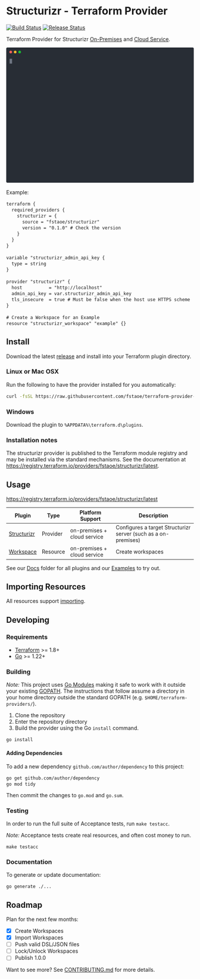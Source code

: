 # Structurizr - Terraform Provider
[![Build Status](https://github.com/fstaoe/terraform-provider-structurizr/actions/workflows/test.yml/badge.svg)](https://github.com/fstaoe/terraform-provider-structurizr/actions/workflows/test.yml)
[![Release Status](https://github.com/fstaoe/terraform-provider-structurizr/actions/workflows/release.yml/badge.svg)](https://github.com/fstaoe/terraform-provider-structurizr/actions/workflows/release.yml)

Terraform Provider for Structurizr [On-Premises](https://docs.structurizr.com/onpremises) and [Cloud Service](https://docs.structurizr.com/cloud). 

<div style="text-align: center;">
  <img width="880" src="https://raw.githubusercontent.com/fstaoe/terraform-provider-structurizr/main/examples/tf-run.svg?sanitize=true" alt="Run the example">
</div>

Example:

```hcl
terraform {
  required_providers {
    structurizr = {
      source = "fstaoe/structurizr"
      version = "0.1.0" # Check the version
    }
  }
}

variable "structurizr_admin_api_key {
  type = string
}

provider "structurizr" {
  host          = "http://localhost"
  admin_api_key = var.structurizr_admin_api_key
  tls_insecure  = true # Must be false when the host use HTTPS scheme 
}

# Create a Workspace for an Example
resource "structurizr_workspace" "example" {}
```

## Install

Download the latest [release](https://github.com/fstaoe/terraform-provider-structurizr/releases) and install into your 
Terraform plugin directory.

### Linux or Mac OSX

Run the following to have the provider installed for you automatically:

```sh
curl -fsSL https://raw.githubusercontent.com/fstaoe/terraform-provider-structurizr/main/scripts/install.sh | bash
```

### Windows

Download the plugin to `%APPDATA%\terraform.d\plugins`.

### Installation notes

The structurizr provider is published to the Terraform module registry and may be installed via the standard mechanisms. 
See the documentation at https://registry.terraform.io/providers/fstaoe/structurizr/latest.

## Usage

https://registry.terraform.io/providers/fstaoe/structurizr/latest

| Plugin                                   | Type     | Platform Support            | Description                                                    |
|------------------------------------------|----------|-----------------------------|----------------------------------------------------------------|
| [Structurizr](docs/index.md)             | Provider | on-premises + cloud service | Configures a target Structurizr server (such as a on-premises) |
| [Workspace](docs/resources/workspace.md) | Resource | on-premises + cloud service | Create workspaces                                              |

See our [Docs](./docs) folder for all plugins and our [Examples](./examples) to try out.

## Importing Resources

All resources support [importing](https://www.terraform.io/docs/import/usage.html).

## Developing

### Requirements

- [Terraform](https://developer.hashicorp.com/terraform/downloads) >= 1.8+
- [Go](https://golang.org/doc/install) >= 1.22+

### Building

_Note:_ This project uses [Go Modules](https://blog.golang.org/using-go-modules) making it safe to work with it outside 
your existing [GOPATH](http://golang.org/doc/code.html#GOPATH). The instructions that follow assume a directory in your 
home directory outside the standard GOPATH (e.g. `$HOME/terraform-providers/`).

1. Clone the repository
2. Enter the repository directory
3. Build the provider using the Go `install` command.

```shell
go install
```

#### Adding Dependencies

To add a new dependency `github.com/author/dependency` to this project:

```shell
go get github.com/author/dependency
go mod tidy
```

Then commit the changes to `go.mod` and `go.sum`.

### Testing 

In order to run the full suite of Acceptance tests, run `make testacc`.

*Note:* Acceptance tests create real resources, and often cost money to run.

```shell
make testacc
```

### Documentation

To generate or update documentation:

```shell
go generate ./...
```

## Roadmap

Plan for the next few months:

- [x] Create Workspaces
- [x] Import Workspaces
- [ ] Push valid DSL/JSON files
- [ ] Lock/Unlock Workspaces
- [ ] Publish 1.0.0

Want to see more? See [CONTRIBUTING.md](CONTRIBUTING.md) for more details.
